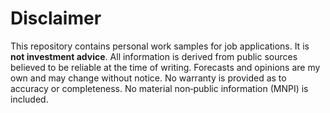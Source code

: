 # Disclaimer

This repository contains personal work samples for job applications. It is **not investment advice**. All information is derived from public sources believed to be reliable at the time of writing. Forecasts and opinions are my own and may change without notice. No warranty is provided as to accuracy or completeness. No material non‑public information (MNPI) is included.